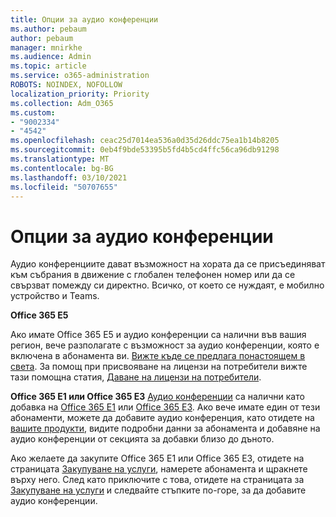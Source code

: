 ```yaml
---
title: Опции за аудио конференции
ms.author: pebaum
author: pebaum
manager: mnirkhe
ms.audience: Admin
ms.topic: article
ms.service: o365-administration
ROBOTS: NOINDEX, NOFOLLOW
localization_priority: Priority
ms.collection: Adm_O365
ms.custom:
- "9002334"
- "4542"
ms.openlocfilehash: ceac25d7014ea536a0d35d26ddc75ea1b14b8205
ms.sourcegitcommit: 0eb4f9bde53395b5fd4b5cd4ffc56ca96db91298
ms.translationtype: MT
ms.contentlocale: bg-BG
ms.lasthandoff: 03/10/2021
ms.locfileid: "50707655"
---
```

# <a name="options-for-audio-conferencing"></a>Опции за аудио конференции

Аудио конференциите дават възможност на хората да се присъединяват към събрания в движение с глобален телефонен номер или да се свързват помежду си директно. Всичко, от което се нуждаят, е мобилно устройство и Teams.

**Office 365 E5**

Ако имате Office 365 E5 и аудио конференции са налични във вашия регион, вече разполагате с възможност за аудио конференции, която е включена в абонамента ви. [Вижте къде се предлага понастоящем в света](https://go.microsoft.com/fwlink/p/?LinkID=839556). За помощ при присвояване на лицензи на потребители вижте тази помощна статия, [Даване на лицензи на потребители](https://docs.microsoft.com/microsoft-365/admin/manage/assign-licenses-to-users).

**Office 365 E1 или Office 365 E3**
[Аудио конференции](https://docs.microsoft.com/microsoftteams/audio-conferencing-in-office-365) са налични като добавка на [Office 365 E1](https://www.microsoft.com/microsoft-365/business/office-365-enterprise-e1-business-software) или [Office 365 E3](https://www.microsoft.com/microsoft-365/business/office-365-enterprise-e3-business-software).  Ако вече имате един от тези абонаменти, можете да добавите аудио конференция, като отидете на [вашите продукти](https://go.microsoft.com/fwlink/p/?linkid=842054), видите подробни данни за абонамента и добавяне на аудио конференции от секцията за добавки близо до дъното.

Ако желаете да закупите Office 365 E1 или Office 365 E3, отидете на страницата [Закупуване на услуги](https://go.microsoft.com/fwlink/p/?linkid=868433), намерете абонамента и щракнете върху него.  След като приключите с това, отидете на страницата за [Закупуване на услуги](https://go.microsoft.com/fwlink/p/?linkid=868433) и следвайте стъпките по-горе, за да добавите аудио конференции.
